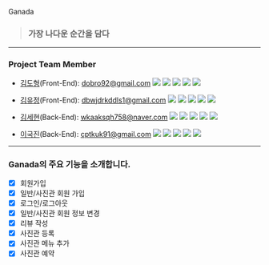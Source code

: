 Ganada

> ### 가장 나다운 순간을 담다

---

### Project Team Member

- [김도형](https://github.com/kdobro92)(Front-End): <dobro92@gmail.com>
    <img src="https://img.shields.io/badge/HTML5-E34F26?style=flat-square&logo=HTML5&logoColor=white"/></a>
    <img src="https://img.shields.io/badge/CSS3-1572B6?style=flat-square&logo=CSS3&logoColor=white"/></a>
    <img src="https://img.shields.io/badge/JavaScript-F7DF1E?style=flat-square&logo=JavaScript&logoColor=white"/></a>
    <img src="https://img.shields.io/badge/React-61DAFB?style=flat-square&logo=React&logoColor=white"/></a>
    <img src="https://img.shields.io/badge/TypeScript-2f74c0?style=flat-square&logo=TypeScript&logoColor=white"/></a>

- [김유정](https://github.com/choboeyo)(Front-End): <dbwjdrkddls1@gmail.com>
    <img src="https://img.shields.io/badge/HTML5-E34F26?style=flat-square&logo=HTML5&logoColor=white"/></a>
    <img src="https://img.shields.io/badge/CSS3-1572B6?style=flat-square&logo=CSS3&logoColor=white"/></a>
    <img src="https://img.shields.io/badge/JavaScript-F7DF1E?style=flat-square&logo=JavaScript&logoColor=white"/></a>
    <img src="https://img.shields.io/badge/React-61DAFB?style=flat-square&logo=React&logoColor=white"/></a>
    <img src="https://img.shields.io/badge/TypeScript-2f74c0?style=flat-square&logo=TypeScript&logoColor=white"/></a>

- [김세현](https://github.com/tpgus)(Back-End): <wkaaksqh758@naver.com>
    <img src="https://img.shields.io/badge/HTML5-E34F26?style=flat-square&logo=HTML5&logoColor=white"/></a>
    <img src="https://img.shields.io/badge/CSS3-1572B6?style=flat-square&logo=CSS3&logoColor=white"/></a>
    <img src="https://img.shields.io/badge/JavaScript-F7DF1E?style=flat-square&logo=JavaScript&logoColor=white"/></a>
    <img src="https://img.shields.io/badge/React-61DAFB?style=flat-square&logo=React&logoColor=white"/></a>
    <img src="https://img.shields.io/badge/TypeScript-2f74c0?style=flat-square&logo=TypeScript&logoColor=white"/></a>

- [이국진](https://github.com/cptkuk91)(Back-End): <cptkuk91@gmail.com>
    <img src="https://img.shields.io/badge/JavaScript-F7DF1E?style=flat-square&logo=JavaScript&logoColor=white"/></a> 
    <img src="https://img.shields.io/badge/MySQL-4479A1?style=flat-square&logo=MySQL&logoColor=white"/></a>
    <img src="https://img.shields.io/badge/Amazon AWS-232F3E?style=flat-square&logo=Amazon AWS&logoColor=white"/></a>
    <img src="https://img.shields.io/badge/Node.js-339933?style=flat-square&logo=Node.js&logoColor=white"/></a>
    <img src="https://img.shields.io/badge/TypeScript-2f74c0?style=flat-square&logo=TypeScript&logoColor=white"/></a>

---

### Ganada의 주요 기능을 소개합니다.
- [x] 회원가입
- [x] 일반/사진관 회원 가입
- [x] 로그인/로그아웃
- [x] 일반/사진관 회원 정보 변경
- [x] 리뷰 작성
- [x] 사진관 등록
- [x] 사진관 메뉴 추가
- [x] 사진관 예약
